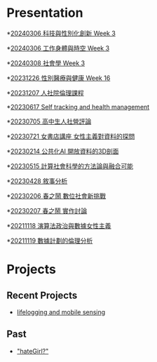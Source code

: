 # Presentation
*[20240306 科技與性別化創新 Week 3](https://docs.google.com/presentation/d/e/2PACX-1vTS1D-F02t2d2UvKEZr1hs0UtCr-Lti-tFzmgOvqoxPfZquKio4NQXqLqHuALNtKFzKXkfoOoLbhmWy/pub?start=false&loop=false&delayms=3000)

*[20240306 工作身體與時空 Week 3]()

*[20240308 社會學 Week 3]()

*[20231226 性別醫療與健康 Week 16]()

*[20231207 人社院倫理課程]()

*[20230617 Self tracking and health management]()

*[20230705 高中生人社營評論]()

*[20230721 女書店講座 女性主義對資料的探問]()

*[20230214 公共化AI 開放資料的3D剖面]()

*[20230515 計算社會科學的方法論與融合可能]()

*[20230428 敘事分析]()

*[20230206 春之鬧 數位社會新挑戰]()

*[20230207 春之鬧 實作討論]()


*[20211118 演算法政治與數據女性主義]()

*[20211119 數據計劃的倫理分析]()


# Projects

## Recent Projects
* [lifelogging and mobile sensing]()

## Past
* ["hateGirl?"]()

